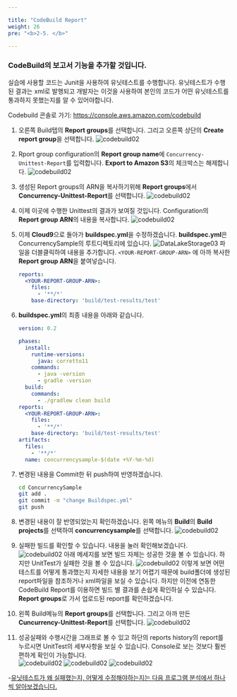 ```yaml
---

title: "CodeBuild Report"
weight: 26
pre: "<b>2-5. </b>"

---
```



### **CodeBuild**의 보고서 기능을 추가할 것입니다.

실습에 사용할 코드는 Junit을 사용하여 유닛테스트를 수행합니다. 유닛테스트가 수행된 결과는 xml로 발행되고 개발자는 이것을 사용하여 본인의 코드가 어떤 유닛테스트를 통과하지 못했는지를 알 수 있어야합니다.  

Codebuild 콘솔로 가기: https://console.aws.amazon.com/codebuild

1. 오른쪽 Build텝의 **Report groups**를 선택합니다. 그리고 오른쪽 상단의 **Create report group**을 선택합니다.
    ![codebuild02](/images/codebuild-report.png)

1. Rport group configuration의 **Report group name**에 `Concurrency-Unittest-Report`를 입력합니다. **Export to Amazon S3**의 체크박스는 해제합니다.
    ![codebuild02](/images/cloudbuild-report-2.png)

1. 생성된 Report groups의 ARN을 복사하기위해  **Report groups**에서 **Concurrency-Unittest-Report**를 선택합니다. 
    ![codebuild02](/images/codebuild-report-arn.png)

1. 이제 이곳에 수행한 Unittest의 결과가 보여질 것입니다. Configuration의 **Report group ARN**의 내용을 복사합니다. 
    ![codebuild02](/images/codebuild-report-copy-arn.png)

1. 이제 **Cloud9**으로 돌아가 **buildspec.yml**을 수정하겠습니다. **buildspec.yml**은 ConcurrencySample의 루트디렉토리에 있습니다. 
    ![DataLakeStorage03](/images/cloudbuild-report-cloud9.png)
    파일을 더블클릭하여 내용을 추가합니다. `<YOUR-REPORT-GROUP-ARN>` 에 아까 복사한 **Report group ARN**을 붙여넣습니다.
    ```yml
    reports:
      <YOUR-REPORT-GROUP-ARN>:
        files:
          - '**/*'
        base-directory: 'build/test-results/test'
    ```

1. **buildspec.yml**의 최종 내용을 아래와 같습니다.
    ```yml
    version: 0.2
    
    phases:
      install:
        runtime-versions:
          java: corretto11
        commands:
          - java -version
          - gradle -version
      build:
        commands:
          - ./gradlew clean build
    reports:
      <YOUR-REPORT-GROUP-ARN>:
        files:
          - '**/*'
        base-directory: 'build/test-results/test'      
    artifacts:
      files:
        - '**/*'
      name: concurrencysample-$(date +%Y-%m-%d) 
    
    ```
1. 변경된 내용을 Commit한 뒤 push하여 반영하겠습니다. 
    ```bash
    cd ConcurrencySample
    git add .
    git commit -m "change Buildspec.yml"
    git push
    ```

1. 변경된 내용이 잘 반영되었는지 확인하겠습니다. 왼쪽 메뉴의 **Build**의 **Build projects**를 선택하여 **concurrencysample**를 선택합니다. 
    ![codebuild02](/images/codebuild-report-confirm.png)

1. 실패한 빌드를 확인할 수 있습니다. 내용을 눌러 확인해보겠습니다. 
    ![codebuild02](/images/codebuild-report-buildfail.png)
    아래 메세지를 보면 빌드 자체는 성공한 것을 볼 수 있습니다. 하지만 UnitTest가 실패한 것을 볼 수 있습니다. 
    ![codebuild02](/images/codebuild-report-unittestfail.png)
    이렇게 보면 어떤 테스트를 어떻게 통과했는지 자세한 내용을 보기 어렵기 때문에 build폴더에 생성된 report파일을 참조하거나 xml파일을 보실 수 있습니다. 하지만 이전에 연동한 CodeBuild Report를 이용하면 빌드 별 결과를 손쉽게 확인하실 수 있습니다.  
    **Report groups**로 가서 업로드된 report를 확인하겠습니다. 

1. 왼쪽 Build메뉴의 **Report groups**를 선택합니다. 그리고 아까 만든 **Cuncurrency-Unittest-Report**를 선택합니다. 
    ![codebuild02](/images/codebuild-report-show.png)

1. 성공실패와 수행시간을 그래프로 볼 수 있고 하단의 reports history의 report를 누르시면 UnitTest의 세부사항을 보실 수 있습니다. Console로 보는 것보다 훨씬 편하게 확인이 가능합니다.  
    ![codebuild02](/images/codebuild-report-graph.png)
    ![codebuild02](/images/codebuild-report-detail.png)
    ![codebuild02](/images/codebuild-report-detail2.png)

    

-[유닛테스트가 왜 실패했는지, 어떻게 수정해야하는지는 다음 프로그램 분석에서 하나씩 알아보겠습니다.](/ko/codequality/) 
